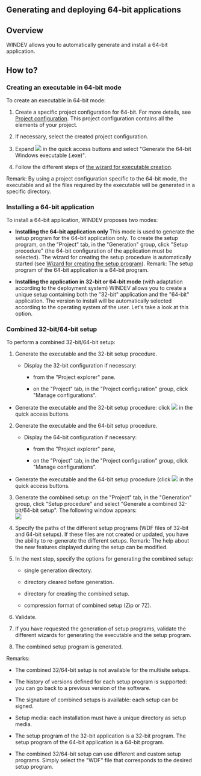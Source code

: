 


## Generating and deploying 64-bit applications
			



<a name="NOTE1"></a>
<a name="NOTE1_1"></a>


## Overview
<a name="overview_ELTTEXTE000200"></a>
WINDEV allows you to automatically generate and install a 64-bit application. 

<a name="NOTE2"></a>
<a name="NOTE2_1"></a>


## How to?
<a name="how_ELTTEXTE000224"></a>


### Creating an executable in 64-bit mode
<a name="creating_executable_64bit_mode_ELTPARAGRAPHE000018"></a>

To create an executable in 64-bit mode: 

1. Create a specific project configuration for 64-bit. For more details, see [Project configuration](../Editeurs/9000030.md). This project configuration contains all the elements of your project. 

2. If necessary, select the created project configuration. 

3. Expand ![](https://doc.pcsoft.fr/en-US/images/image.awp?langid=3&name=ico_generation_exe64.gif) in the quick access buttons and select "Generate the 64-bit Windows executable (.exe)". 

4. Follow the different steps of [the wizard for executable creation](../Editeurs/2025002.md).




Remark: By using a project configuration specific to the 64-bit mode, the executable and all the files required by the executable will be generated in a specific directory. 
<a name="NOTE2_3"></a>


### Installing a 64-bit application
<a name="installing_64bit_application_ELTPARAGRAPHE000040"></a>

To install a 64-bit application, WINDEV proposes two modes: 

- **Installing the 64-bit application only** 
	This mode is used to generate the setup program for the 64-bit application only. To create the setup program, on the "Project" tab, in the "Generation" group, click "Setup procedure" (the 64-bit configuration of the application must be selected). The wizard for creating the setup procedure is automatically started (see [Wizard for creating the setup program](../Editeurs/2028062.md)). 
	Remark: The setup program of the 64-bit application is a 64-bit program.

- **Installing the application in 32-bit or 64-bit mode** (with adaptation according to the deployment system)
	WINDEV allows you to create a unique setup containing both the "32-bit" application and the "64-bit" application. The version to install will be automatically selected according to the operating system of the user. Let's take a look at this option.



<a name="NOTE2_4"></a>


### Combined 32-bit/64-bit setup
<a name="combined_32bit64bit_setup_ELTPARAGRAPHE000071"></a>

To perform a combined 32-bit/64-bit setup: 

1. Generate the executable and the 32-bit setup procedure. 

	- Display the 32-bit configuration if necessary: 

		- from the "Project explorer" pane. 

		- on the "Project" tab, in the "Project configuration" group, click "Manage configurations". 




- Generate the executable and the 32-bit setup procedure: click ![](https://doc.pcsoft.fr/en-US/images/image.awp?langid=3&name=ico_generation_exe.gif) in the quick access buttons. 

2. Generate the executable and the 64-bit setup procedure. 

	- Display the 64-bit configuration if necessary: 

		- from the "Project explorer" pane, 

		- on the "Project" tab, in the "Project configuration" group, click "Manage configurations".  




- Generate the executable and the 64-bit setup procedure (click ![](https://doc.pcsoft.fr/en-US/images/image.awp?langid=3&name=ico_generation_exe64.gif) in the quick access buttons. 

3. Generate the combined setup: on the "Project" tab, in the "Generation" group, click "Setup procedure" and select "Generate a combined 32-bit/64-bit setup". The following window appears:<br>![](https://doc.pcsoft.fr/en-US/images/image.awp?langid=3&name=Install_combinee.gif&type=thumb)


4. Specify the paths of the different setup programs (WDF files of 32-bit and 64-bit setups). If these files are not created or updated, you have the ability to re-generate the different setups. 
	Remark: The help about the new features displayed during the setup can be modified.

5. In the next step, specify the options for generating the combined setup: 

	- single generation directory.

	- directory cleared before generation.

	- directory for creating the combined setup. 

	- compression format of combined setup (Zip or 7Z).




6. Validate. 

7. If you have requested the generation of setup programs, validate the different wizards for generating the executable and the setup program. 

8. The combined setup program is generated. 




Remarks: 

- The combined 32/64-bit setup is not available for the multisite setups.

- The history of versions defined for each setup program is supported: you can go back to a previous version of the software. 

- The signature of combined setups is available: each setup can be signed.

- Setup media: each installation must have a unique directory as setup media. 

- The setup program of the 32-bit application is a 32-bit program. The setup program of the 64-bit application is a 64-bit program.

- The combined 32/64-bit setup can use different and custom setup programs. Simply select the "WDF" file that corresponds to the desired setup program. 






